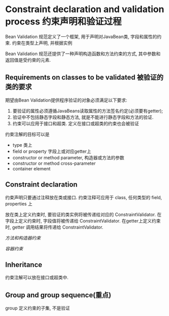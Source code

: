 # Constraint declaration and validation process 约束声明和验证过程

Bean Validation 规范定义了一个框架, 用于声明对JavaBean类, 字段和属性的约束.
约束在类型上声明, 并根据实例

Bean Validation 规范还提供了一种声明构造函数和方法约束的方式,
其中参数和返回值是受约束的元素.

## Requirements on classes to be validated 被验证的类的要求

期望由Bean Validation提供程序验证的对象必须满足以下要求:

1. 要验证的属性必须遵循JavaBeans读取属性的方法签名约定(必须要有getter);
2. 验证中不包括静态字段和静态方法, 就是不能进行静态字段和方法的验证.
3. 约束可以应用于接口和超类. 定义在接口或超类的约束也会被验证

约束注解的目标可以是

* type 类上
* field or property 字段上或对应getter上
* constructor or method parameter, 构造器或方法的参数
* constructor or method cross-parameter
* container element

## Constraint declaration

约束声明只要通过注释放在类或接口.
约束注释可应用于 class, 任何类型的 field, properties 上

放在类上定义约束时, 要验证的类实例将被传递给对应的 ConstraintValidator.
在字段上定义约束时, 字段值将被传递给 ConstraintValidator.
在getter上定义约束时, getter 调用结果将传递给 ConstraintValidator.

*方法和构造器约束*

*容器约束*

## Inheritance

约束注解可以放在接口或超类中.

## Group and group sequence(重点)

group 定义约束的子集, 不是验证

